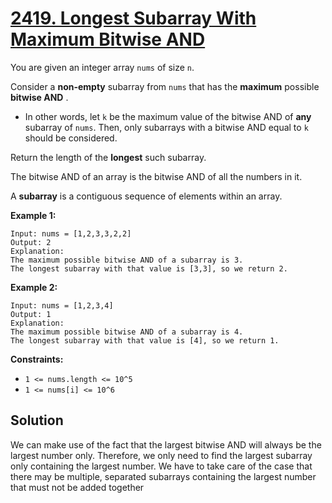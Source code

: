 # [2419. Longest Subarray With Maximum Bitwise AND](https://leetcode.com/problems/longest-subarray-with-maximum-bitwise-and/description/?envType=daily-question&envId=2025-07-30)

You are given an integer array <code>nums</code> of size <code>n</code>.

Consider a **non-empty** subarray from <code>nums</code> that has the **maximum** possible **bitwise AND** .

- In other words, let <code>k</code> be the maximum value of the bitwise AND of **any** subarray of <code>nums</code>. Then, only subarrays with a bitwise AND equal to <code>k</code> should be considered.

Return the length of the **longest** such subarray.

The bitwise AND of an array is the bitwise AND of all the numbers in it.

A **subarray** is a contiguous sequence of elements within an array.

**Example 1:**

```
Input: nums = [1,2,3,3,2,2]
Output: 2
Explanation:
The maximum possible bitwise AND of a subarray is 3.
The longest subarray with that value is [3,3], so we return 2.
```

**Example 2:**

```
Input: nums = [1,2,3,4]
Output: 1
Explanation:
The maximum possible bitwise AND of a subarray is 4.
The longest subarray with that value is [4], so we return 1.
```

**Constraints:**

- <code>1 <= nums.length <= 10^5</code>
- <code>1 <= nums[i] <= 10^6</code>

## Solution

We can make use of the fact that the largest bitwise AND will always be the largest number only. Therefore, we only need to find the largest subarray only containing the largest number. We have to take care of the case that there may be multiple, separated subarrays containing the largest number that must not be added together
